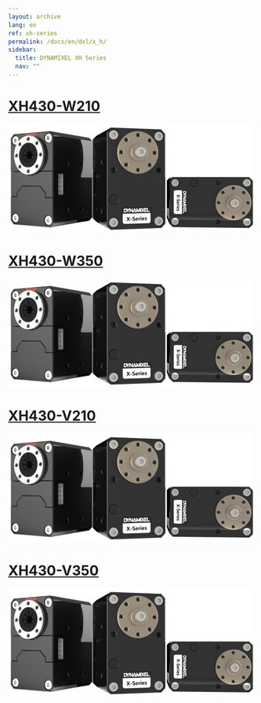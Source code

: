 ```yaml
---
layout: archive
lang: en
ref: xh-series
permalink: /docs/en/dxl/x_h/
sidebar:
  title: DYNAMIXEL XH Series
  nav: ""
---
```



# [XH430-W210](#xh430-w210)

[![](/assets/images/dxl/x/x_series_product.png)](/docs/en/dxl/x/xh430-w210/)

# [XH430-W350](#xh430-w350)

[![](/assets/images/dxl/x/x_series_product.png)](/docs/en/dxl/x/xh430-w350/)

# [XH430-V210](#xh430-v210)

[![](/assets/images/dxl/x/x_series_product.png)](/docs/en/dxl/x/xh430-v210/)

# [XH430-V350](#xh430-v350)

[![](/assets/images/dxl/x/x_series_product.png)](/docs/en/dxl/x/xh430-v350/)
